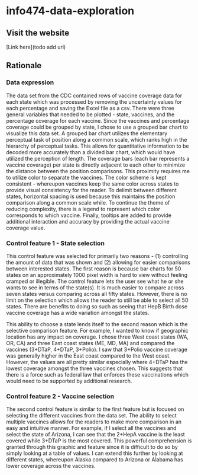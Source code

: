 # info474-data-exploration

## Visit the website
[Link here](todo add url)

## Rationale
### Data expression
The data set from the CDC contained rows of vaccine coverage data for each state which was processed by removing the uncertainty values for each percentage and saving the Excel file as a csv. There were three general variables that needed to be plotted - state, vaccines, and the percentage coverage for each vaccine. Since the vaccines and percentage coverage could be grouped by state, I chose to use a grouped bar chart to visualize this data set. A grouped bar chart utilizes the elementary perceptual task of position along a common scale, which ranks high in the hierarchy of perceptual tasks. This allows for quantitative information to be decoded more accurately than a divided bar chart, which would have utilized the perception of length. The coverage bars (each bar represents a vaccine coverage) per state is directly adjacent to each other to minimize the distance between the position comparisons. This proximity requires me to utilize color to separate the vaccines. The color scheme is kept consistent - whereupon vaccines keep the same color across states to provide visual consistency for the reader. To delimit between different states, horizontal spacing is used because this maintains the position comparison along a common scale while. To continue the theme of reducing complexity, there is a legend to represent which color corresponds to which vaccine. Finally, tooltips are added to provide additional interaction and accuracy by providing the actual vaccine coverage value.

### Control feature 1 - State selection
This control feature was selected for primarily two reasons - (1) controlling the amount of data that was shown and (2) allowing for easier comparisons between interested states. The first reason is because bar charts for 50 states on an approximately 1000 pixel width is hard to view without feeling cramped or illegible. The control feature lets the user see what he or she wants to see in terms of the state(s). It is much easier to compare across seven states versus comparing across all fifty states. However, there is no limit on the selection which allows the reader to still be able to select all 50 states. There are benefits to doing so such as seeing that HepB Birth dose vaccine coverage has a wide variation amongst the states.

This ability to choose a state lends itself to the second reason which is the selective comparison feature. For example, I wanted to know if geographic location has any impact on coverage. I chose three West coast states (WA, OR, CA) and three East coast states (ME, MD, MA) and compared the vaccines (3+DTaP, 4+DTaP, 3+Polio). I saw that 3+Polio vaccine coverage was generally higher in the East coast compared to the West coast. However, the values are all pretty similar especially where 4+DTaP has the lowest coverage amongst the three vaccines chosen. This suggests that there is a force such as federal law that enforces these vaccinations which would need to be supported by additional research.

### Control feature 2 - Vaccine selection
The second control feature is similar to the first feature but is focused on selecting the different vaccines from the data set. The ability to select multiple vaccines allows for the readers to make more comparison in an easy and intuitive manner. For example, if I select all the vaccines and select the state of Arizona, I can see that the 2+HepA vaccine is the least covered while 3+DTaP is the most covered. This powerful comprehension is granted through this graphic and feature since it is difficult to do so by simply looking at a table of values. I can extend this further by looking at different states, whereupon Alaska compared to Arizona or Alabama has lower coverage across the vaccines.